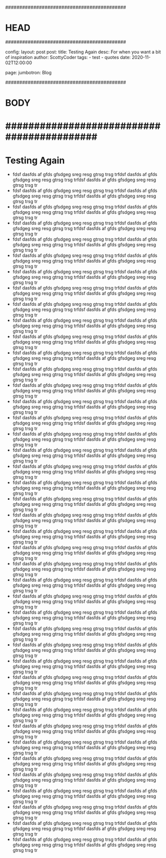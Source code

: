 ###########################################
# HEAD
###########################################

config: 
  layout: post
  post: 
    title: Testing Again
    desc: For when you want a bit of inspiration
    author: ScottyCoder
    tags: 
      - test
      - quotes
    date: 2020-11-02T12:00:00

page: 
  jumbotron: Blog

###########################################
# BODY
###########################################
=====

# Testing Again

- fdsf dasfds af gfds gfsdgeg sreg resg gtrsg trsg trfdsf dasfds af gfds gfsdgeg sreg resg gtrsg trsg trfdsf dasfds af gfds gfsdgeg sreg resg gtrsg trsg tr
- fdsf dasfds af gfds gfsdgeg sreg resg gtrsg trsg trfdsf dasfds af gfds gfsdgeg sreg resg gtrsg trsg trfdsf dasfds af gfds gfsdgeg sreg resg gtrsg trsg tr
- fdsf dasfds af gfds gfsdgeg sreg resg gtrsg trsg trfdsf dasfds af gfds gfsdgeg sreg resg gtrsg trsg trfdsf dasfds af gfds gfsdgeg sreg resg gtrsg trsg tr
- fdsf dasfds af gfds gfsdgeg sreg resg gtrsg trsg trfdsf dasfds af gfds gfsdgeg sreg resg gtrsg trsg trfdsf dasfds af gfds gfsdgeg sreg resg gtrsg trsg tr
- fdsf dasfds af gfds gfsdgeg sreg resg gtrsg trsg trfdsf dasfds af gfds gfsdgeg sreg resg gtrsg trsg trfdsf dasfds af gfds gfsdgeg sreg resg gtrsg trsg tr
- fdsf dasfds af gfds gfsdgeg sreg resg gtrsg trsg trfdsf dasfds af gfds gfsdgeg sreg resg gtrsg trsg trfdsf dasfds af gfds gfsdgeg sreg resg gtrsg trsg tr
- fdsf dasfds af gfds gfsdgeg sreg resg gtrsg trsg trfdsf dasfds af gfds gfsdgeg sreg resg gtrsg trsg trfdsf dasfds af gfds gfsdgeg sreg resg gtrsg trsg tr
- fdsf dasfds af gfds gfsdgeg sreg resg gtrsg trsg trfdsf dasfds af gfds gfsdgeg sreg resg gtrsg trsg trfdsf dasfds af gfds gfsdgeg sreg resg gtrsg trsg tr
- fdsf dasfds af gfds gfsdgeg sreg resg gtrsg trsg trfdsf dasfds af gfds gfsdgeg sreg resg gtrsg trsg trfdsf dasfds af gfds gfsdgeg sreg resg gtrsg trsg tr
- fdsf dasfds af gfds gfsdgeg sreg resg gtrsg trsg trfdsf dasfds af gfds gfsdgeg sreg resg gtrsg trsg trfdsf dasfds af gfds gfsdgeg sreg resg gtrsg trsg tr
- fdsf dasfds af gfds gfsdgeg sreg resg gtrsg trsg trfdsf dasfds af gfds gfsdgeg sreg resg gtrsg trsg trfdsf dasfds af gfds gfsdgeg sreg resg gtrsg trsg tr
- fdsf dasfds af gfds gfsdgeg sreg resg gtrsg trsg trfdsf dasfds af gfds gfsdgeg sreg resg gtrsg trsg trfdsf dasfds af gfds gfsdgeg sreg resg gtrsg trsg tr
- fdsf dasfds af gfds gfsdgeg sreg resg gtrsg trsg trfdsf dasfds af gfds gfsdgeg sreg resg gtrsg trsg trfdsf dasfds af gfds gfsdgeg sreg resg gtrsg trsg tr
- fdsf dasfds af gfds gfsdgeg sreg resg gtrsg trsg trfdsf dasfds af gfds gfsdgeg sreg resg gtrsg trsg trfdsf dasfds af gfds gfsdgeg sreg resg gtrsg trsg tr
- fdsf dasfds af gfds gfsdgeg sreg resg gtrsg trsg trfdsf dasfds af gfds gfsdgeg sreg resg gtrsg trsg trfdsf dasfds af gfds gfsdgeg sreg resg gtrsg trsg tr
- fdsf dasfds af gfds gfsdgeg sreg resg gtrsg trsg trfdsf dasfds af gfds gfsdgeg sreg resg gtrsg trsg trfdsf dasfds af gfds gfsdgeg sreg resg gtrsg trsg tr
- fdsf dasfds af gfds gfsdgeg sreg resg gtrsg trsg trfdsf dasfds af gfds gfsdgeg sreg resg gtrsg trsg trfdsf dasfds af gfds gfsdgeg sreg resg gtrsg trsg tr
- fdsf dasfds af gfds gfsdgeg sreg resg gtrsg trsg trfdsf dasfds af gfds gfsdgeg sreg resg gtrsg trsg trfdsf dasfds af gfds gfsdgeg sreg resg gtrsg trsg tr
- fdsf dasfds af gfds gfsdgeg sreg resg gtrsg trsg trfdsf dasfds af gfds gfsdgeg sreg resg gtrsg trsg trfdsf dasfds af gfds gfsdgeg sreg resg gtrsg trsg tr
- fdsf dasfds af gfds gfsdgeg sreg resg gtrsg trsg trfdsf dasfds af gfds gfsdgeg sreg resg gtrsg trsg trfdsf dasfds af gfds gfsdgeg sreg resg gtrsg trsg tr
- fdsf dasfds af gfds gfsdgeg sreg resg gtrsg trsg trfdsf dasfds af gfds gfsdgeg sreg resg gtrsg trsg trfdsf dasfds af gfds gfsdgeg sreg resg gtrsg trsg tr
- fdsf dasfds af gfds gfsdgeg sreg resg gtrsg trsg trfdsf dasfds af gfds gfsdgeg sreg resg gtrsg trsg trfdsf dasfds af gfds gfsdgeg sreg resg gtrsg trsg tr
- fdsf dasfds af gfds gfsdgeg sreg resg gtrsg trsg trfdsf dasfds af gfds gfsdgeg sreg resg gtrsg trsg trfdsf dasfds af gfds gfsdgeg sreg resg gtrsg trsg tr
- fdsf dasfds af gfds gfsdgeg sreg resg gtrsg trsg trfdsf dasfds af gfds gfsdgeg sreg resg gtrsg trsg trfdsf dasfds af gfds gfsdgeg sreg resg gtrsg trsg tr
- fdsf dasfds af gfds gfsdgeg sreg resg gtrsg trsg trfdsf dasfds af gfds gfsdgeg sreg resg gtrsg trsg trfdsf dasfds af gfds gfsdgeg sreg resg gtrsg trsg tr
- fdsf dasfds af gfds gfsdgeg sreg resg gtrsg trsg trfdsf dasfds af gfds gfsdgeg sreg resg gtrsg trsg trfdsf dasfds af gfds gfsdgeg sreg resg gtrsg trsg tr
- fdsf dasfds af gfds gfsdgeg sreg resg gtrsg trsg trfdsf dasfds af gfds gfsdgeg sreg resg gtrsg trsg trfdsf dasfds af gfds gfsdgeg sreg resg gtrsg trsg tr
- fdsf dasfds af gfds gfsdgeg sreg resg gtrsg trsg trfdsf dasfds af gfds gfsdgeg sreg resg gtrsg trsg trfdsf dasfds af gfds gfsdgeg sreg resg gtrsg trsg tr
- fdsf dasfds af gfds gfsdgeg sreg resg gtrsg trsg trfdsf dasfds af gfds gfsdgeg sreg resg gtrsg trsg trfdsf dasfds af gfds gfsdgeg sreg resg gtrsg trsg tr
- fdsf dasfds af gfds gfsdgeg sreg resg gtrsg trsg trfdsf dasfds af gfds gfsdgeg sreg resg gtrsg trsg trfdsf dasfds af gfds gfsdgeg sreg resg gtrsg trsg tr
- fdsf dasfds af gfds gfsdgeg sreg resg gtrsg trsg trfdsf dasfds af gfds gfsdgeg sreg resg gtrsg trsg trfdsf dasfds af gfds gfsdgeg sreg resg gtrsg trsg tr
- fdsf dasfds af gfds gfsdgeg sreg resg gtrsg trsg trfdsf dasfds af gfds gfsdgeg sreg resg gtrsg trsg trfdsf dasfds af gfds gfsdgeg sreg resg gtrsg trsg tr
- fdsf dasfds af gfds gfsdgeg sreg resg gtrsg trsg trfdsf dasfds af gfds gfsdgeg sreg resg gtrsg trsg trfdsf dasfds af gfds gfsdgeg sreg resg gtrsg trsg tr
- fdsf dasfds af gfds gfsdgeg sreg resg gtrsg trsg trfdsf dasfds af gfds gfsdgeg sreg resg gtrsg trsg trfdsf dasfds af gfds gfsdgeg sreg resg gtrsg trsg tr
- fdsf dasfds af gfds gfsdgeg sreg resg gtrsg trsg trfdsf dasfds af gfds gfsdgeg sreg resg gtrsg trsg trfdsf dasfds af gfds gfsdgeg sreg resg gtrsg trsg tr
- fdsf dasfds af gfds gfsdgeg sreg resg gtrsg trsg trfdsf dasfds af gfds gfsdgeg sreg resg gtrsg trsg trfdsf dasfds af gfds gfsdgeg sreg resg gtrsg trsg tr
- fdsf dasfds af gfds gfsdgeg sreg resg gtrsg trsg trfdsf dasfds af gfds gfsdgeg sreg resg gtrsg trsg trfdsf dasfds af gfds gfsdgeg sreg resg gtrsg trsg tr
- fdsf dasfds af gfds gfsdgeg sreg resg gtrsg trsg trfdsf dasfds af gfds gfsdgeg sreg resg gtrsg trsg trfdsf dasfds af gfds gfsdgeg sreg resg gtrsg trsg tr
- fdsf dasfds af gfds gfsdgeg sreg resg gtrsg trsg trfdsf dasfds af gfds gfsdgeg sreg resg gtrsg trsg trfdsf dasfds af gfds gfsdgeg sreg resg gtrsg trsg tr
- fdsf dasfds af gfds gfsdgeg sreg resg gtrsg trsg trfdsf dasfds af gfds gfsdgeg sreg resg gtrsg trsg trfdsf dasfds af gfds gfsdgeg sreg resg gtrsg trsg tr
- fdsf dasfds af gfds gfsdgeg sreg resg gtrsg trsg trfdsf dasfds af gfds gfsdgeg sreg resg gtrsg trsg trfdsf dasfds af gfds gfsdgeg sreg resg gtrsg trsg tr
- fdsf dasfds af gfds gfsdgeg sreg resg gtrsg trsg trfdsf dasfds af gfds gfsdgeg sreg resg gtrsg trsg trfdsf dasfds af gfds gfsdgeg sreg resg gtrsg trsg tr